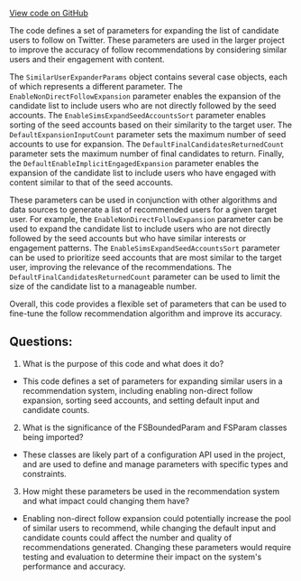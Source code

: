 [View code on GitHub](https://github.com/misbahsy/the-algorithm/follow-recommendations-service/common/src/main/scala/com/twitter/follow_recommendations/common/candidate_sources/base/SimilarUserExpanderParams.scala)

The code defines a set of parameters for expanding the list of candidate users to follow on Twitter. These parameters are used in the larger project to improve the accuracy of follow recommendations by considering similar users and their engagement with content.

The `SimilarUserExpanderParams` object contains several case objects, each of which represents a different parameter. The `EnableNonDirectFollowExpansion` parameter enables the expansion of the candidate list to include users who are not directly followed by the seed accounts. The `EnableSimsExpandSeedAccountsSort` parameter enables sorting of the seed accounts based on their similarity to the target user. The `DefaultExpansionInputCount` parameter sets the maximum number of seed accounts to use for expansion. The `DefaultFinalCandidatesReturnedCount` parameter sets the maximum number of final candidates to return. Finally, the `DefaultEnableImplicitEngagedExpansion` parameter enables the expansion of the candidate list to include users who have engaged with content similar to that of the seed accounts.

These parameters can be used in conjunction with other algorithms and data sources to generate a list of recommended users for a given target user. For example, the `EnableNonDirectFollowExpansion` parameter can be used to expand the candidate list to include users who are not directly followed by the seed accounts but who have similar interests or engagement patterns. The `EnableSimsExpandSeedAccountsSort` parameter can be used to prioritize seed accounts that are most similar to the target user, improving the relevance of the recommendations. The `DefaultFinalCandidatesReturnedCount` parameter can be used to limit the size of the candidate list to a manageable number.

Overall, this code provides a flexible set of parameters that can be used to fine-tune the follow recommendation algorithm and improve its accuracy.
## Questions: 
 1. What is the purpose of this code and what does it do?
- This code defines a set of parameters for expanding similar users in a recommendation system, including enabling non-direct follow expansion, sorting seed accounts, and setting default input and candidate counts.

2. What is the significance of the FSBoundedParam and FSParam classes being imported?
- These classes are likely part of a configuration API used in the project, and are used to define and manage parameters with specific types and constraints.

3. How might these parameters be used in the recommendation system and what impact could changing them have?
- Enabling non-direct follow expansion could potentially increase the pool of similar users to recommend, while changing the default input and candidate counts could affect the number and quality of recommendations generated. Changing these parameters would require testing and evaluation to determine their impact on the system's performance and accuracy.
